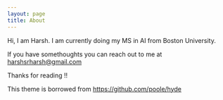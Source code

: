 ```yaml
---
layout: page
title: About
---
```


<p class="message">
  Hi, I am Harsh. I am currently doing my MS in AI from Boston University. 
</p>

If you have somethoughts you can reach out to me at harshsrharsh@gmail.com


Thanks for reading !!

This theme is borrowed from https://github.com/poole/hyde 
